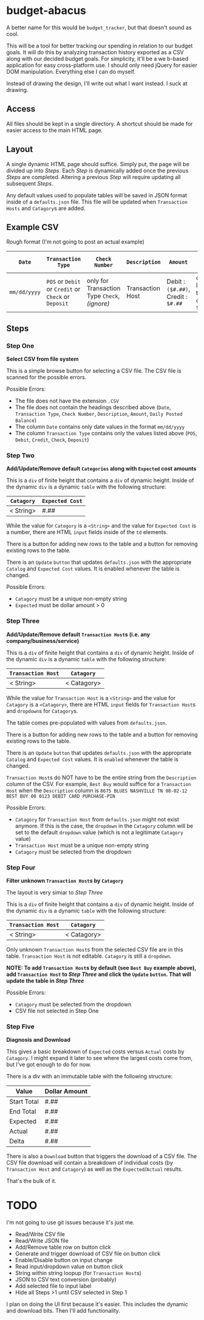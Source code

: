 # budget-abacus

A better name for this would be `budget_tracker`, but that doesn't sound as cool. 

This will be a tool for better tracking our spending in relation to our budget goals. It will do this by analyzing transaction history exported as a CSV along with our decided budget goals. For simplicity, it'll be a we b-based application for easy cross-platform use. I should only need jQuery for easier DOM manipulation. Everything else I can do myself.

Instead of drawing the design, I'll write out what I want instead. I suck at drawing. 

## Access

All files should be kept in a single directory. A shortcut should be made for easier access to the main HTML page. 

## Layout

A single dynamic HTML page should suffice. Simply put, the page will be divided up into _Steps_. Each _Step_ is dynamically added once the previous _Steps_ are completed. Altering a previous _Step_ will require updating all subsequent _Steps_. 

Any default values used to populate tables will be saved in JSON format inside of a `defaults.json` file. This file will be updated when `Transaction Hosts` and `Catagory`s are added.

## Example CSV

Rough format (I'm not going to post an actual example)

| `Date`         | `Transaction Type`                                 | `Check Number`                                | `Description`      | `Amount`                              | `Daily Posted Balance`                           |
|--------------|--------------------------------------------------|---------------------------------------------|------------------|-------------------------------------|------------------------------------------------|
| `mm/dd/yyyy` | `POS` or `Debit` or `Credit` or `Check` or `Deposit` | only for Transaction Type `Check`, _(ignore)_ | Transaction Host | Debit : `($#.##)`, Credit : `$#.##` | only for last transaction of the day, `$#.##` |

## Steps

### Step One

**Select CSV from file system**

This is a simple browse button for selecting a CSV file. The CSV file is scanned for the possible errors.

Possible Errors: 
 - The file does not have the extension `.CSV`
 - The file does not contain the headings described above (`Date`, `Transaction Type`, `Check Number`, `Description`, `Amount`, `Daily Posted Balance`)
 - The column `Date` contains only date values in the format `mm/dd/yyyy`
 - The column `Transaction Type` contains only the values listed above (`POS`, `Debit`, `Credit`, `Check`, `Deposit`)


### Step Two

**Add/Update/Remove default `Categories` along with `Expected` cost amounts** 

This is a `div` of finite height that contains a `div` of dynamic height. Inside of the dynamic `div` is a dynamic `table` with the following structure:

| `Catagory` | `Expected Cost` |
|------------|-----------------|
| < String>   | #.##            |

While the value for `Category` is a `<String>` and the value for `Expected Cost` is a number, there are HTML `input` fields inside of the `td` elements. 

There is a button for adding new rows to the table and a button for removing existing rows to the table. 

There is an `Update` `button` that updates `defaults.json` with the appropriate `Catalog` and `Expected Cost` values. It is enabled whenever the table is changed. 

Possible Errors: 
 - `Catagory` must be a unique non-empty string
 - `Expected` must be dollar amount > 0

### Step Three

**Add/Update/Remove default `Transaction Host`s (i.e. any company/business/service)**

This is a `div` of finite height that contains a `div` of dynamic height. Inside of the dynamic `div` is a dynamic `table` with the following structure:

| `Transaction Host` | `Catagory` |
|------------|-----------------|
| < String>   | < Catagory>            |

While the value for `Transaction Host` is a `<String>` and the value for `Catagory` is a `<Catagory>`, there are HTML `input` fields for `Transaction Host`s and `dropdown`s for `Catagory`s.

The table comes pre-populated with values from `defaults.json`.

There is a button for adding new rows to the table and a button for removing existing rows to the table. 

There is an `Update` `button` that updates `defaults.json` with the appropriate `Catalog` and `Expected Cost` values. It is `enabled` whenever the table is changed. 

`Transaction Host`s do NOT have to be the entire string from the `Description` column of the CSV. For example, `Best Buy` would suffice for a `Transaction Host` when the `Description` column is `8675 BLUES NASHVILLE TN 08-02-12 BEST BUY 00 0123 DEBIT CARD PURCHASE-PIN`


Possible Errors: 
 - `Catagory` for `Transaction Host` from `defaults.json` might not exist anymore. If this is the case, the `dropdown` in the `Catagory` column will be set to the default `dropdown` value (which is not a legitimate `Catagory` value)
 - `Transaction Host` must be a unique non-empty string
 - `Catagory` must be selected from the dropdown

### Step Four

**Filter unknown `Transaction Host`s by `Catagory`**

The layout is very simiar to _Step Three_

This is a `div` of finite height that contains a `div` of dynamic height. Inside of the dynamic `div` is a dynamic `table` with the following structure:

| `Transaction Host` | `Catagory` |
|------------|-----------------|
| < String>   | < Catagory>            |

Only unknown `Transaction Host`s from the selected CSV file are in this table. `Transaction Host` is not editable. `Catagory` is still a `dropdown`.

**NOTE: To add `Transaction Host`s by default (see `Best Buy` example above), add `Transaction Host` to _Step Three_ and click the `Update` `button`. That will update the table in _Step Three_**

Possible Errors: 
 - `Catagory` must be selected from the dropdown
 - CSV file not selected in Step One

### Step Five

**Diagnosis and Download**

This gives a basic breakdown of `Expected` costs versus `Actual` costs by `Catagory`. I might expand it later to see where the largest costs come from, but I've got enough to do for now.

There is a div with an immutable table with the following structure: 

| Value | Dollar Amount |
|-------------|------|
| Start Total | #.## |
| End Total   | #.## |
| Expected    | #.## |
| Actual      | #.## |
| Delta       | #.## |

There is also a `Download` button that triggers the download of a CSV  file. The CSV file download will contain a breakdown of individual costs (by `Transaction Host` and `Catagory`) as well as the `Expected`/`Actual` results. 

That's the bulk of it. 

# TODO

I'm not going to use git issues because it's just me. 

- Read/Write CSV file
- Read/Write JSON file
- Add/Remove table row on button click
- Generate and trigger download of CSV file on button click
- Enable/Disable button on input change
- Read input/dropdown value on button click
- String within string loopup (for `Transaction Host`s)
- JSON to CSV text conversion (probably)
- Add selected file to input label
- Hide all Steps >1 until CSV selected in Step 1

I plan on doing the UI first because it's easier. This includes the dynamic and download bits. Then I'll add functionality. 



